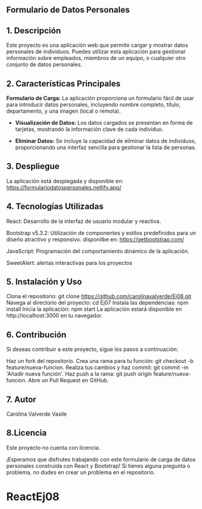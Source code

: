 ## **Formulario de Datos Personales**

## 1. Descripción
Este proyecto es una aplicación web que permite cargar y mostrar datos personales de individuos. Puedes utilizar esta aplicación para gestionar información sobre empleados, miembros de un equipo, o cualquier otro conjunto de datos personales.

## 2. Características Principales
**Formulario de Carga:** La aplicación proporciona un formulario fácil de usar para introducir datos personales, incluyendo nombre completo, título, departamento, y una imagen (local o remota).

- **Visualización de Datos:** Los datos cargados se presentan en forma de tarjetas, mostrando la información clave de cada individuo.

- **Eliminar Datos:** Se incluye la capacidad de eliminar datos de individuos, proporcionando una interfaz sencilla para gestionar la lista de personas.

## 3. Despliegue

La aplicación está desplegada y disponible en: 
https://formulariodatospersonales.netlify.app/

## 4. Tecnologías Utilizadas
React: Desarrollo de la interfaz de usuario modular y reactiva.

Bootstrap v5.3.2: Utilización de componentes y estilos predefinidos para un diseño atractivo y responsivo. disponilbe en: https://getbootstrap.com/

JavaScript: Programación del comportamiento dinámico de la aplicación.

SweetAlert: alertas interactivas para los proyectos

## 5. Instalación y Uso
Clona el repositorio: git clone https://github.com/carolinavalverde/Ej08.git
Navega al directorio del proyecto: cd Ej07
Instala las dependencias: npm install
Inicia la aplicación: npm start
La aplicación estará disponible en http://localhost:3000 en tu navegador.

## 6. Contribución
Si deseas contribuir a este proyecto, sigue los pasos a continuación:

Haz un fork del repositorio.
Crea una rama para tu función: git checkout -b feature/nueva-funcion.
Realiza tus cambios y haz commit: git commit -m 'Añadir nueva función'.
Haz push a la rama: git push origin feature/nueva-funcion.
Abre un Pull Request en GitHub.

## 7. Autor
Carolina Valverde Vasile

## 8.Licencia
Este proyecto no cuenta con licencia.

¡Esperamos que disfrutes trabajando con este formulario de carga de datos personales construida con React y Bootstrap! Si tienes alguna pregunta o problema, no dudes en crear un problema en el repositorio.

# ReactEj08
